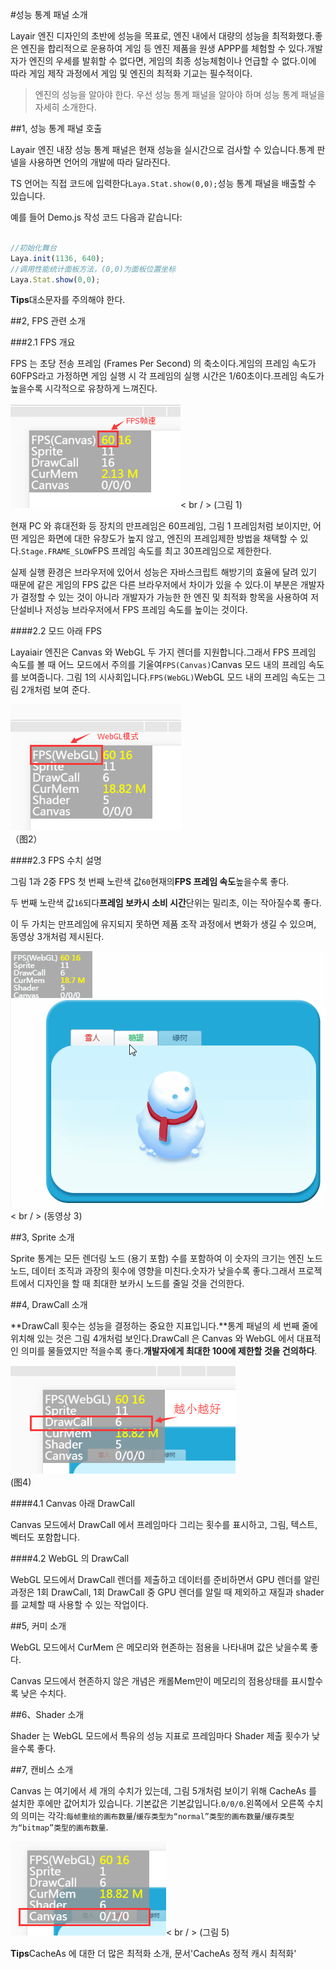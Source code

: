 #성능 통계 패널 소개

Layair 엔진 디자인의 초반에 성능을 목표로, 엔진 내에서 대량의 성능을 최적화했다.좋은 엔진을 합리적으로 운용하여 게임 등 엔진 제품을 원생 APPP를 체험할 수 있다.개발자가 엔진의 우세를 발휘할 수 없다면, 게임의 최종 성능체험이나 언급할 수 없다.이에 따라 게임 제작 과정에서 게임 및 엔진의 최적화 기교는 필수적이다.



> 엔진의 성능을 알아야 한다. 우선 성능 통계 패널을 알아야 하며 성능 통계 패널을 자세히 소개한다.



##1, 성능 통계 패널 호출

Layair 엔진 내장 성능 통계 패널은 현재 성능을 실시간으로 검사할 수 있습니다.통계 판넬을 사용하면 언어의 개발에 따라 달라진다.

TS 언어는 직접 코드에 입력한다`Laya.Stat.show(0,0);`성능 통계 패널을 배출할 수 있습니다.

예를 들어 Demo.js 작성 코드 다음과 같습니다:


```typescript

//初始化舞台
Laya.init(1136, 640);
//调用性能统计面板方法，(0,0)为面板位置坐标
Laya.Stat.show(0,0);
```


**Tips**대소문자를 주의해야 한다.



##2, FPS 관련 소개

###2.1 FPS 개요

FPS 는 초당 전송 프레임 (Frames Per Second) 의 축소이다.게임의 프레임 속도가 60FPS라고 가정하면 게임 실행 시 각 프레임의 실행 시간은 1/60초이다.프레임 속도가 높을수록 시각적으로 유창하게 느껴진다.

![图1](img/1.png)< br / > (그림 1)

현재 PC 와 휴대전화 등 장치의 만프레임은 60프레임, 그림 1 프레임처럼 보이지만, 어떤 게임은 화면에 대한 유창도가 높지 않고, 엔진의 프레임제한 방법을 채택할 수 있다.`Stage.FRAME_SLOW`FPS 프레임 속도를 최고 30프레임으로 제한한다.

실제 실행 환경은 브라우저에 있어서 성능은 자바스크립트 해방기의 효율에 달려 있기 때문에 같은 게임의 FPS 값은 다른 브라우저에서 차이가 있을 수 있다.이 부분은 개발자가 결정할 수 있는 것이 아니라 개발자가 가능한 한 엔진 및 최적화 항목을 사용하여 저단설비나 저성능 브라우저에서 FPS 프레임 속도를 높이는 것이다.

####2.2 모드 아래 FPS

Layaiair 엔진은 Canvas 와 WebGL 두 가지 렌더를 지원합니다.그래서 FPS 프레임 속도를 볼 때 어느 모드에서 주의를 기울여`FPS(Canvas)`Canvas 모드 내의 프레임 속도를 보여줍니다. 그림 1의 시사회입니다.`FPS(WebGL)`WebGL 모드 내의 프레임 속도는 그림 2개처럼 보여 준다.

![图片2.png](img/2.png)<br />	（图2）



####2.3 FPS 수치 설명

그림 1과 2중 FPS 첫 번째 노란색 값`60`현재의**FPS 프레임 속도**높을수록 좋다.

두 번째 노란색 값`16`되다**프레임 보카시 소비 시간**단위는 밀리초, 이는 작아질수록 좋다.

이 두 가치는 만프레임에 유지되지 못하면 제품 조작 과정에서 변화가 생길 수 있으며, 동영상 3개처럼 제시된다.

![动图3](img/3.gif)< br / > (동영상 3)





##3, Sprite 소개

Sprite 통계는 모든 렌더링 노드 (용기 포함) 수를 포함하여 이 숫자의 크기는 엔진 노드 노드, 데이터 조직과 과장의 횟수에 영향을 미친다.숫자가 낮을수록 좋다.그래서 프로젝트에서 디자인을 할 때 최대한 보카시 노드를 줄일 것을 건의한다.





##4, DrawCall 소개


 **DrawCall 횟수는 성능을 결정하는 중요한 지표입니다.**통계 패널의 세 번째 줄에 위치해 있는 것은 그림 4개처럼 보인다.DrawCall 은 Canvas 와 WebGL 에서 대표적인 의미를 물들였지만 적을수록 좋다.**개발자에게 최대한 100에 제한할 것을 건의하다**.

![图4](img/4.png) <br /> (图4)







####4.1 Canvas 아래 DrawCall

Canvas 모드에서 DrawCall 에서 프레임마다 그리는 횟수를 표시하고, 그림, 텍스트, 벡터도 포함합니다.

####4.2 WebGL 의 DrawCall

WebGL 모드에서 DrawCall 렌더를 제출하고 데이터를 준비하면서 GPU 렌더를 알린 과정은 1회 DrawCall, 1회 DrawCall 중 GPU 렌더를 알릴 때 제외하고 재질과 shader 를 교체할 때 사용할 수 있는 작업이다.



##5, 커미 소개

WebGL 모드에서 CurMem 은 메모리와 현존하는 점용을 나타내며 값은 낮을수록 좋다.

Canvas 모드에서 현존하지 않은 개념은 캐롤Mem만이 메모리의 점용상태를 표시할수록 낮은 수치다.



##6、Shader 소개

Shader 는 WebGL 모드에서 특유의 성능 지표로 프레임마다 Shader 제출 횟수가 낮을수록 좋다.



##7, 캔비스 소개

Canvas 는 여기에서 세 개의 수치가 있는데, 그림 5개처럼 보이기 위해 CacheAs 를 설치한 후에만 값어치가 있습니다. 기본값은 기본값입니다.`0/0/0`.왼쪽에서 오른쪽 수치의 의미는 각각:`每帧重绘的画布数量`/`缓存类型为“normal”类型的画布数量`/`缓存类型为“bitmap”类型的画布数量`.


![图5](img/5.png)< br / > (그림 5)


**Tips**CacheAs 에 대한 더 많은 최적화 소개, 문서'CacheAs 정적 캐시 최적화'










 
